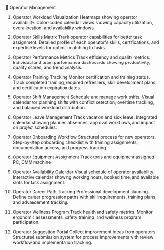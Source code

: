 👥 Operator Management
1. Operator Workload Visualization
Heatmaps showing operator availability. Color-coded calendar views showing capacity utilization, overallocation, and availability windows.

2. Operator Skills Matrix
Track operator capabilities for better task assignment. Detailed profile of each operator's skills, certifications, and expertise levels for optimal matching to tasks.

3. Operator Performance Metrics
Track efficiency and quality metrics. Individual and team performance dashboards showing productivity, quality scores, and trend analysis.

4. Operator Training Tracking
Monitor certification and training status. Track completed training, required refreshers, skill development plans, and certification expiration dates.

5. Operator Shift Management
Schedule and manage work shifts. Visual calendar for planning shifts with conflict detection, overtime tracking, and balanced workload distribution.

6. Operator Leave Management
Track vacation and sick leave. Integrated calendar showing planned absences, approval workflows, and impact on project schedules.

7. Operator Onboarding Workflow
Structured process for new operators. Step-by-step onboarding checklist with training assignments, documentation access, and progress tracking.

8. Operator Equipment Assignment
Track tools and equipment assigned. PC, CMM machine

9. Operator Availability Calendar
Visual schedule of operator availability. Interactive calendar showing working hours, booked time, and available slots for task assignment.

10. Operator Career Path Tracking
Professional development planning. Define career progression paths with skill requirements, training plans, and advancement tracking.

11. Operator Wellness Program
Track health and safety metrics. Monitor ergonomic assessments, safety training, and wellness program participation.

12. Operator Suggestion Portal
Collect improvement ideas from operators. Structured submission system for process improvements with review workflow and implementation tracking.
